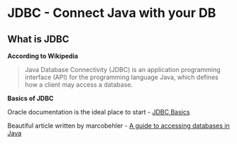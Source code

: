 # JDBC - Connect Java with your DB

## What is JDBC

**According to Wikipedia**

> Java Database Connectivity (JDBC) is an application programming interface (API) for the programming language Java, which defines how a client may access a database.

**Basics of JDBC**

Oracle documentation is the ideal place to start - [JDBC Basics](https://docs.oracle.com/javase/tutorial/jdbc/basics/index.html)

Beautiful article written by marcobehler - [A guide to accessing databases in Java](https://www.marcobehler.com/guides/a-guide-to-accessing-databases-in-java#plain-jdbc)


